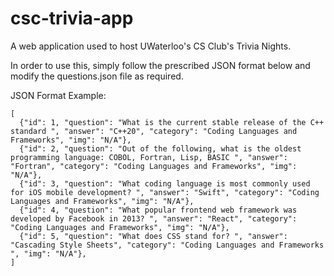 # csc-trivia-app
A web application used to host UWaterloo's CS Club's Trivia Nights.

In order to use this, simply follow the prescribed JSON format below and modify the questions.json file as required.

JSON Format Example: 
```
[
  {"id": 1, "question": "What is the current stable release of the C++ standard ", "answer": "C++20", "category": "Coding Languages and Frameworks", "img": "N/A"},
  {"id": 2, "question": "Out of the following, what is the oldest programming language: COBOL, Fortran, Lisp, BASIC ", "answer": "Fortran", "category": "Coding Languages and Frameworks", "img": "N/A"},
  {"id": 3, "question": "What coding language is most commonly used for iOS mobile development? ", "answer": "Swift", "category": "Coding Languages and Frameworks", "img": "N/A"},
  {"id": 4, "question": "What popular frontend web framework was developed by Facebook in 2013? ", "answer": "React", "category": "Coding Languages and Frameworks", "img": "N/A"},
  {"id": 5, "question": "What does CSS stand for? ", "answer": "Cascading Style Sheets", "category": "Coding Languages and Frameworks ", "img": "N/A"},
]
```
